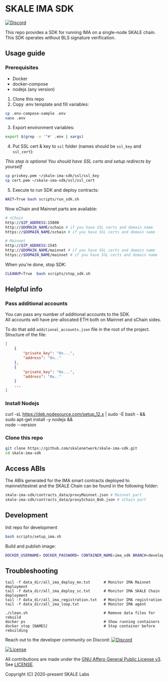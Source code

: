 # SKALE IMA SDK

[![Discord](https://img.shields.io/discord/534485763354787851.svg)](https://discord.gg/vvUtWJB)

This repo provides a SDK for running IMA on a single-node SKALE chain. This SDK operates without BLS signature verification.

## Usage guide

### Prerequisites

* Docker
* docker-compose
* nodejs (any version)

1. Clone this repo
2. Copy .env template and fill variables:

```bash
cp .env-compose-sample .env
nano .env
```

3. Export environment variables:

```bash
export $(grep -v '^#' .env | xargs)
```

4. Put SSL cert & key to `ssl` folder (names should be `ssl_key` and `ssl_cert`):

*This step is optional*
*You should have SSL certs and setup redirects by yourself*

```bash
cp privkey.pem ~/skale-ima-sdk/ssl/ssl_key
cp cert.pem ~/skale-ima-sdk/ssl/ssl_cert
```

5. Execute to run SDK and deploy contracts:

```bash
WAIT=True bash scripts/run_sdk.sh
```

Now sChain and Mainnet parts are available:

```bash
# sChain
http://$IP_ADDRESS:15000
http://$DOMAIN_NAME/schain # if you have SSL certs and domain name
https://$DOMAIN_NAME/schain # if you have SSL certs and domain name

# Mainnet
http://$IP_ADDRESS:1545
http://$DOMAIN_NAME/mainnet # if you have SSL certs and domain name
https://$DOMAIN_NAME/mainnet # if you have SSL certs and domain name
```

When you're done, stop SDK:

```bash
CLEANUP=True  bash scripts/stop_sdk.sh
```

## Helpful info

### Pass additional accounts

You can pass any number of additional accounts to the SDK.  
All accounts will have pre-allocated ETH both on Mainnet and sChain sides.
  
To do that add `additional_accounts.json` file in the root of the project. Structure of the file:

```json
[
    {
        "private_key": "0x...",
        "address": "0x.."
    },
    {
        "private_key": "0x...",
        "address": "0x.."
    }
    ...
]
```

### Install Nodejs

curl -sL https://deb.nodesource.com/setup_12.x | sudo -E bash - && \
    sudo apt-get install -y nodejs && \
    node --version

### Clone this repo

```bash
git clone https://github.com/skalenetwork/skale-ima-sdk.git
cd skale-ima-sdk
```

## Access ABIs

The ABIs generated for the IMA smart contracts deployed to mainnet/testnet and the SKALE Chain can be found in the following folder:

```bash
skale-ima-sdk/contracts_data/proxyMainnet.json # Mainnet part
skale-ima-sdk/contracts_data/proxySchain_Bob.json # sChain part
```

## Development

Init repo for development

```bash
bash scripts/setup_ima.sh
```

Build and publish image:

```bash
DOCKER_USERNAME= DOCKER_PASSWORD= CONTAINER_NAME=ima_sdk BRANCH=develop VERSION=0.0.0 bash helper-scripts/build_and_publish.sh 
```

## Troubleshooting

```shell
tail -f data_dir/all_ima_deploy_mn.txt      # Monitor IMA Mainnet deployment
tail -f data_dir/all_ima_deploy_sc.txt      # Monitor IMA SKALE Chain deployment
tail -f data_dir/all_ima_registration.txt   # Monitor IMA registration
tail -f data_dir/all_ima_loop.txt           # Monitor IMA agent

./clean.sh                                  # Remove data files for rebuild
docker ps                                   # Show running containers
docker stop [NAMES]                         # Stop container before rebuilding
```

Reach out to the developer community on Discord: [![Discord](https://img.shields.io/discord/534485763354787851.svg)](https://discord.gg/vvUtWJB)

[![License](https://img.shields.io/github/license/skalenetwork/skale-ima-sdk.svg)](LICENSE)

All contributions are made under the [GNU Affero General Public License v3](https://www.gnu.org/licenses/agpl-3.0.en.html). See [LICENSE](LICENSE).

Copyright (C) 2020-present SKALE Labs
